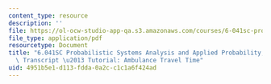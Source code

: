 ```yaml
---
content_type: resource
description: ''
file: https://ol-ocw-studio-app-qa.s3.amazonaws.com/courses/6-041sc-probabilistic-systems-analysis-and-applied-probability-fall-2013/4951b5e1d113fdda0a2cc1c1a6f424ad_MIT6_041SCF13_No_25_Ch4_Ambulance_300k.pdf
file_type: application/pdf
resourcetype: Document
title: "6.041SC Probabilistic Systems Analysis and Applied Probability, Fall 2013\
  \ Transcript \u2013 Tutorial: Ambulance Travel Time"
uid: 4951b5e1-d113-fdda-0a2c-c1c1a6f424ad
---
```

